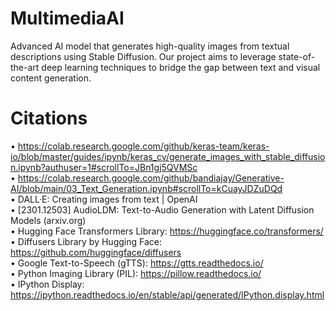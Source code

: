 # MultimediaAI
Advanced AI model that generates high-quality images from textual descriptions using Stable Diffusion. Our project aims to leverage state-of-the-art deep learning techniques to bridge the gap between text and visual content generation.

# Citations
•	https://colab.research.google.com/github/keras-team/keras-io/blob/master/guides/ipynb/keras_cv/generate_images_with_stable_diffusion.ipynb?authuser=1#scrollTo=JBn1gj5QVMSc <br>
•	https://colab.research.google.com/github/bandiajay/Generative-AI/blob/main/03_Text_Generation.ipynb#scrollTo=kCuayJDZuDQd <br>
•	DALL·E: Creating images from text | OpenAI <br>
•	[2301.12503] AudioLDM: Text-to-Audio Generation with Latent Diffusion Models (arxiv.org) <br>
•	Hugging Face Transformers Library: https://huggingface.co/transformers/ <br>
•	Diffusers Library by Hugging Face: https://github.com/huggingface/diffusers <br>
•	Google Text-to-Speech (gTTS): https://gtts.readthedocs.io/ <br>
•	Python Imaging Library (PIL): https://pillow.readthedocs.io/ <br>
•	IPython Display: https://ipython.readthedocs.io/en/stable/api/generated/IPython.display.html <br>

